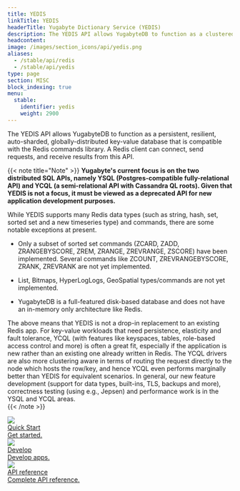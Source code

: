 ```yaml
---
title: YEDIS
linkTitle: YEDIS
headerTitle: Yugabyte Dictionary Service (YEDIS)
description: The YEDIS API allows YugabyteDB to function as a clustered, auto-sharded, globally distributed and persistent key-value database that is compatible with the Redis commands library.
headcontent: 
image: /images/section_icons/api/yedis.png
aliases:
  - /stable/api/redis
  - /stable/api/yedis
type: page
section: MISC
block_indexing: true
menu:
  stable:
    identifier: yedis
    weight: 2900
---
```


The YEDIS API allows YugabyteDB to function as a persistent, resilient, auto-sharded, globally-distributed key-value database that is compatible with the Redis commands library. A Redis client can connect, send requests, and receive results from this API.

{{< note title="Note" >}}
<b>
Yugabyte's current focus is on the two distributed SQL APIs, namely YSQL (Postgres-compatible fully-relational API) and YCQL (a semi-relational API with Cassandra QL roots). Given that YEDIS is not a focus, it must be viewed as a deprecated API for new application development purposes.
</b>

While YEDIS supports many Redis data types (such as string, hash, set, sorted set and a new timeseries type) and commands, there are some notable exceptions at present.

* Only a subset of sorted set commands (ZCARD, ZADD, ZRANGEBYSCORE, ZREM, ZRANGE, ZREVRANGE, ZSCORE) have been implemented. Several commands like ZCOUNT, ZREVRANGEBYSCORE, ZRANK, ZREVRANK are not yet implemented.

* List, Bitmaps, HyperLogLogs, GeoSpatial types/commands are not yet implemented.

* YugabyteDB is a full-featured disk-based database and does not have an in-memory only architecture like Redis.

The above means that YEDIS is not a drop-in replacement to an existing Redis app. For key-value workloads that need persistence, elasticity and fault tolerance, YCQL (with features like keyspaces, tables, role-based access control and more) is often a great fit, especially if the application is new rather than an existing one already written in Redis. The YCQL drivers are also more clustering aware in terms of routing the request directly to the node which hosts the row/key, and hence YCQL even performs marginally better than YEDIS for equivalent scenarios. In general, our new feature development (support for data types, built-ins, TLS, backups and more), correctness testing (using e.g., Jepsen) and performance work is in the YSQL and YCQL areas.  
{{< /note >}}


<div class="row">
  <div class="col-12 col-md-6 col-lg-12 col-xl-6">
    <a class="section-link icon-offset" href="quick-start/">
      <div class="head">
        <img class="icon" src="/images/section_icons/index/quick_start.png" aria-hidden="true" />
        <div class="title">Quick Start</div>
      </div>
      <div class="body">
          Get started.
      </div>
    </a>
  </div>
  <div class="col-12 col-md-6 col-lg-12 col-xl-6">
    <a class="section-link icon-offset" href="develop/">
      <div class="head">
        <img class="icon" src="/images/section_icons/index/develop.png" aria-hidden="true" />
        <div class="title">Develop</div>
      </div>
      <div class="body">
          Develop apps.
      </div>
    </a>
  </div>
  <!--
  <div class="col-12 col-md-6 col-lg-12 col-xl-6">
    <a class="section-link icon-offset" href="deploy/">
      <div class="head">
        <img class="icon" src="/images/section_icons/index/deploy.png" aria-hidden="true" />
        <div class="title">Deploy</div>
      </div>
      <div class="body">
         Deploy on the infrastructure of your choice.
      </div>
    </a>
  </div>
  -->
  <div class="col-12 col-md-6 col-lg-12 col-xl-6">
    <a class="section-link icon-offset" href="api/">
      <div class="head">
        <img class="icon" src="/images/section_icons/index/api.png" aria-hidden="true" />
        <div class="title">API reference</div>
      </div>
      <div class="body">
         Complete API reference.
      </div>
    </a>
  </div>
</div>
